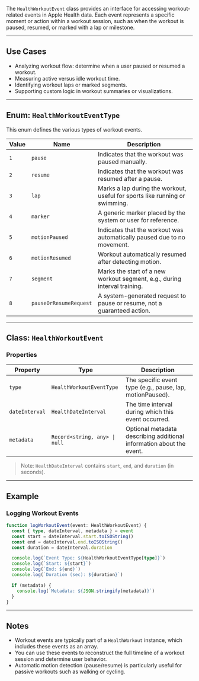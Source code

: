 The `HealthWorkoutEvent` class provides an interface for accessing workout-related events in Apple Health data. Each event represents a specific moment or action within a workout session, such as when the workout is paused, resumed, or marked with a lap or milestone.

---

## Use Cases

* Analyzing workout flow: determine when a user paused or resumed a workout.
* Measuring active versus idle workout time.
* Identifying workout laps or marked segments.
* Supporting custom logic in workout summaries or visualizations.

---

## Enum: `HealthWorkoutEventType`

This enum defines the various types of workout events.

| Value | Name                   | Description                                                                 |
| ----- | ---------------------- | --------------------------------------------------------------------------- |
| `1`   | `pause`                | Indicates that the workout was paused manually.                             |
| `2`   | `resume`               | Indicates that the workout was resumed after a pause.                       |
| `3`   | `lap`                  | Marks a lap during the workout, useful for sports like running or swimming. |
| `4`   | `marker`               | A generic marker placed by the system or user for reference.                |
| `5`   | `motionPaused`         | Indicates that the workout was automatically paused due to no movement.     |
| `6`   | `motionResumed`        | Workout automatically resumed after detecting motion.                       |
| `7`   | `segment`              | Marks the start of a new workout segment, e.g., during interval training.   |
| `8`   | `pauseOrResumeRequest` | A system-generated request to pause or resume, not a guaranteed action.     |

---

## Class: `HealthWorkoutEvent`

### Properties

| Property       | Type                          | Description                                                          |
| -------------- | ----------------------------- | -------------------------------------------------------------------- |
| `type`         | `HealthWorkoutEventType`      | The specific event type (e.g., pause, lap, motionPaused).            |
| `dateInterval` | `HealthDateInterval`          | The time interval during which this event occurred.                  |
| `metadata`     | `Record<string, any> \| null` | Optional metadata describing additional information about the event. |

> Note: `HealthDateInterval` contains `start`, `end`, and `duration` (in seconds).

---

## Example

### Logging Workout Events

```ts
function logWorkoutEvent(event: HealthWorkoutEvent) {
  const { type, dateInterval, metadata } = event
  const start = dateInterval.start.toISOString()
  const end = dateInterval.end.toISOString()
  const duration = dateInterval.duration

  console.log(`Event Type: ${HealthWorkoutEventType[type]}`)
  console.log(`Start: ${start}`)
  console.log(`End: ${end}`)
  console.log(`Duration (sec): ${duration}`)

  if (metadata) {
    console.log(`Metadata: ${JSON.stringify(metadata)}`)
  }
}
```

---

## Notes

* Workout events are typically part of a `HealthWorkout` instance, which includes these events as an array.
* You can use these events to reconstruct the full timeline of a workout session and determine user behavior.
* Automatic motion detection (pause/resume) is particularly useful for passive workouts such as walking or cycling.

